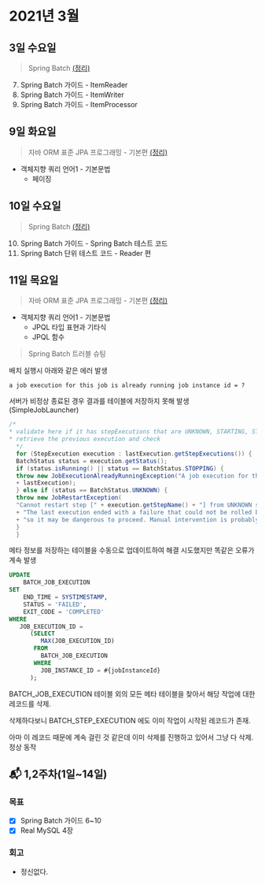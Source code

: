 # 2021년 3월

## 3일 수요일

> Spring Batch [(정리)](../spring/spring-batch/spring_batch_guide_tasklet.md)

7. Spring Batch 가이드 - ItemReader
8. Spring Batch 가이드 - ItemWriter
9. Spring Batch 가이드 - ItemProcessor

## 9일 화요일

> 자바 ORM 표준 JPA 프로그래밍 - 기본편 [(정리)](../database/jpa/orm_jpa_basic.md)

- 객체지향 쿼리 언어1 - 기본문법
    - 페이징

## 10일 수요일

> Spring Batch [(정리)](../spring/spring-batch/spring_batch_guide_tasklet.md)

10. Spring Batch 가이드 - Spring Batch 테스트 코드
11. Spring Batch 단위 테스트 코드 - Reader 편

## 11일 목요일

> 자바 ORM 표준 JPA 프로그래밍 - 기본편 [(정리)](../database/jpa/orm_jpa_basic.md)

- 객체지향 쿼리 언어1 - 기본문법
    - JPQL 타입 표현과 기타식
    - JPQL 함수

> Spring Batch 트러블 슈팅

배치 실행시 아래와 같은 에러 발생

```a job execution for this job is already running job instance id = ? ```

서버가 비정상 종료된 경우 결과를 테이블에 저장하지 못해 발생(SimpleJobLauncher)
```java
/*
* validate here if it has stepExecutions that are UNKNOWN, STARTING, STARTED and STOPPING
* retrieve the previous execution and check
  */
  for (StepExecution execution : lastExecution.getStepExecutions()) {
  BatchStatus status = execution.getStatus();
  if (status.isRunning() || status == BatchStatus.STOPPING) {
  throw new JobExecutionAlreadyRunningException("A job execution for this job is already running: "
  + lastExecution);
  } else if (status == BatchStatus.UNKNOWN) {
  throw new JobRestartException(
  "Cannot restart step [" + execution.getStepName() + "] from UNKNOWN status. "
  + "The last execution ended with a failure that could not be rolled back, "
  + "so it may be dangerous to proceed. Manual intervention is probably necessary.");
  }
  }
  ```
메타 정보를 저장하는 테이블을 수동으로 업데이트하여 해결 시도했지만 똑같은 오류가 계속 발생

```sql
UPDATE 
    BATCH_JOB_EXECUTION 
SET 
    END_TIME = SYSTIMESTAMP, 
    STATUS = 'FAILED', 
    EXIT_CODE = 'COMPLETED' 
WHERE 
   JOB_EXECUTION_ID =
      (SELECT 
         MAX(JOB_EXECUTION_ID) 
       FROM 
         BATCH_JOB_EXECUTION 
       WHERE 
         JOB_INSTANCE_ID = #{jobInstanceId}
      );

  ```

BATCH_JOB_EXECUTION 테이블 외의 모든 메타 테이블을 찾아서 해당 작업에 대한 레코드를 삭제. 

삭제하다보니 BATCH_STEP_EXECUTION 에도 이미 작업이 시작된 레코드가 존재. 

아마 이 레코드 때문에 계속 걸린 것 같은데 이미 삭제를 진행하고 있어서 그냥 다 삭제. 정상 동작

## 📬 1,2주차(1일~14일)

### 목표

- [x] Spring Batch 가이드 6~10
- [x] Real MySQL 4장

### 회고

- 정신없다. 
